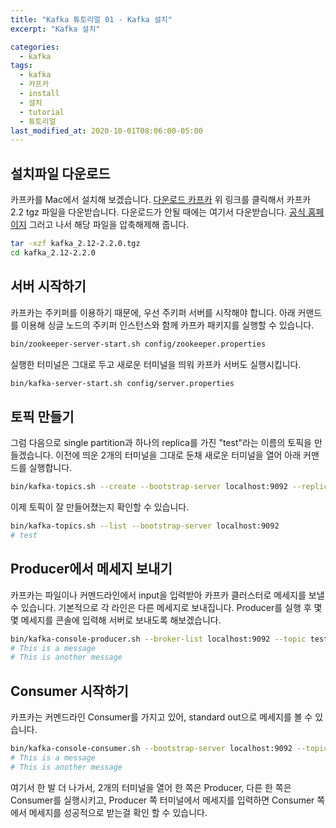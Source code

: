```yaml
---
title: "Kafka 튜토리얼 01 - Kafka 설치"
excerpt: "Kafka 설치"

categories:
  - kafka
tags:
  - kafka
  - 카프카
  - install
  - 설치
  - tutorial
  - 튜토리얼
last_modified_at: 2020-10-01T08:06:00-05:00
---
```


## 설치파일 다운로드
카프카를 Mac에서 설치해 보겠습니다. [다운로드 카프카](https://archive.apache.org/dist/kafka/2.2.0/kafka_2.12-2.2.0.tgz) 위 링크를 클릭해서 카프카 2.2 tgz 파일을 다운받습니다. 다운로드가 안될 때에는 여기서 다운받습니다. [공식 홈페이지](https://www.apache.org/dyn/closer.cgi?path=/kafka/2.2.0/kafka_2.12-2.2.0.tgz) 그러고 나서 해당 파일을 압축해제해 줍니다.
```bash
tar -xzf kafka_2.12-2.2.0.tgz
cd kafka_2.12-2.2.0
```

## 서버 시작하기
카프카는 주키퍼를 이용하기 때문에, 우선 주키퍼 서버를 시작해야 합니다. 아래 커맨드를 이용해 싱글 노드의 주키퍼 인스턴스와 함께 카프카 패키지를 실행할 수 있습니다.
```bash
bin/zookeeper-server-start.sh config/zookeeper.properties
```
실행한 터미널은 그대로 두고 새로운 터미널을 띄워 카프카 서버도 실행시킵니다.
```bash
bin/kafka-server-start.sh config/server.properties
```

## 토픽 만들기
그럼 다음으로 single partition과 하나의 replica를 가진 "test"라는 이름의 토픽을 만들겠습니다.
이전에 띄운 2개의 터미널을 그대로 둔채 새로운 터미널을 열어 아래 커맨드를 실행합니다.
```bash
bin/kafka-topics.sh --create --bootstrap-server localhost:9092 --replication-factor 1 --partitions 1 --topic test
```
이제 토픽이 잘 만들어졌는지 확인할 수 있습니다.
```bash
bin/kafka-topics.sh --list --bootstrap-server localhost:9092
# test
```

## Producer에서 메세지 보내기
카프카는 파일이나 커멘드라인에서 input을 입력받아 카프카 클러스터로 메세지를 보낼 수 있습니다. 기본적으로 각 라인은 다른 메세지로 보내집니다.
Producer를 실행 후 몇몇 메세지를 콘솔에 입력해 서버로 보내도록 해보겠습니다.
```bash
bin/kafka-console-producer.sh --broker-list localhost:9092 --topic test
# This is a message
# This is another message
```

## Consumer 시작하기
카프카는 커멘드라인 Consumer를 가지고 있어, standard out으로 메세지를 볼 수 있습니다.
```bash
bin/kafka-console-consumer.sh --bootstrap-server localhost:9092 --topic test --from-beginning
# This is a message
# This is another message
```

여기서 한 발 더 나가서, 2개의 터미널을 열어 한 쪽은 Producer, 다른 한 쪽은 Consumer를 실행시키고, Producer 쪽 터미널에서 메세지를 입력하면 Consumer 쪽에서 메세지를 성공적으로 받는걸 확인 할 수 있습니다.


